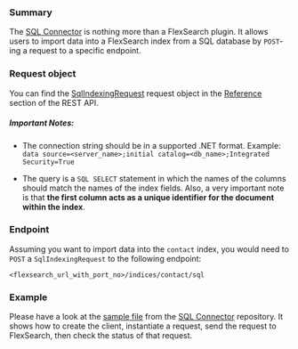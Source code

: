 ### Summary

The [SQL Connector] is nothing more than a FlexSearch plugin. It allows users to import data into a FlexSearch index from a SQL database by `POST`-ing a request to a specific endpoint.

### Request object

You can find the [SqlIndexingRequest] request object in the [Reference] section of the REST API.

##### Important Notes:

* The connection string should be in a supported .NET format. Example:  
   `data source=<server_name>;initial catalog=<db_name>;Integrated Security=True`

* The query is a `SQL SELECT` statement in which the names of the columns should match the names of the index fields. Also, a very important note is that **the first column acts as a unique identifier for the document within the index**.

### Endpoint

Assuming you want to import data into the `contact` index, you would need to `POST` a `SqlIndexingRequest` to the following endpoint:
```
<flexsearch_url_with_port_no>/indices/contact/sql
```

### Example

Please have a look at the [sample file] from the [SQL Connector] repository. It shows how to create the client, instantiate a request, send the request to FlexSearch, then check the status of that request.


[SQL Connector]: https://github.com/FlexSearch/SqlConnector
[sample file]: https://github.com/FlexSearch/SqlConnector/blob/master/src/SqlConnector.Tests/Sample.fs
[Reference]: ../rest/reference#sqlIndexingRequest
[SqlIndexingRequest]: ../rest/reference#sqlIndexingRequest